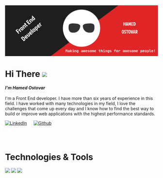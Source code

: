 ![This is an image](https://raw.githubusercontent.com/aprin1991/aprin1991/79fd2ea520682144fc0b02ced50f76c52047902f/img/header-banner--optimized.svg)

# Hi There <img src="https://raw.githubusercontent.com/MartinHeinz/MartinHeinz/master/wave.gif" width="20px">

#### **_I'm Hamed Ostovar_**
I'm a Front End developer. I have more than six years of experience in this field. I have worked with many technologies in my field, I love the challenges that come up every day and I know how to find the best way to build or improve web applications with the highest performance standards.


[![LinkedIn](https://img.shields.io/badge/Linkedin-0072b1?style=for-the-badge&logo=Linkedin&logoColor=white)](https://www.linkedin.com/in/hamed-ostovar/) &emsp;
[![Github](https://img.shields.io/badge/GitHub-000000?style=for-the-badge&logo=GitHub&logoColor=white)](https://github.com/aprin1991/)

<br/><br/>
# Technologies & Tools 
![](https://img.shields.io/badge/-Javascript-61DAFB?logo=javascript&logoColor=black&style=flat-square&color=f7df1e)
![](https://img.shields.io/badge/ReactJs-informational?style=flat&logo=react&logoColor=white&color=61DBFB)
![](https://img.shields.io/badge/-TypeScript-61DAFB?logo=typescript&logoColor=white&style=flat-square&color=007acc)
<!--
**aprin1991/aprin1991** is a ✨ _special_ ✨ repository because its `README.md` (this file) appears on your GitHub profile.

Here are some ideas to get you started:

- 🔭 I’m currently working on ...
- 🌱 I’m currently learning ...
- 👯 I’m looking to collaborate on ...
- 🤔 I’m looking for help with ...
- 💬 Ask me about ...
- 📫 How to reach me: ...
- 😄 Pronouns: ...
- ⚡ Fun fact: ...
-->

